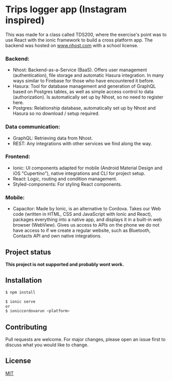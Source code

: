 # Trips logger app (Instagram inspired)

This was made for a class called TDS200, where the exercise's point was to
use React with the ionic framework to build a cross platform app.
The backend was hosted on www.nhost.com with a school license. 

### Backend:
* Nhost: Backend-as-a-Service (BaaS). Offers user management (authentication), file storage and automatic Hasura integration. In many ways similar to Firebase for those who have encountered it before.
* Hasura: Tool for database management and generation of GraphQL based on Postgres tables, as well as simple access control to data (authorization). Is automatically set up by Nhost, so no need to register here.
* Postgres: Relationship database, automatically set up by Nhost and Hasura so no download / setup required.

### Data communication:
* GraphQL: Retrieving data from Nhost.
* REST: Any integrations with other services we find along the way.

### Frontend:
* Ionic: UI components adapted for mobile (Android Material Design and iOS "Cupertino"), native integrations and CLI for project setup.
* React: Logic, routing and condition management.
* Styled-components: For styling React components.

### Mobile:
* Capacitor: Made by Ionic, is an alternative to Cordova. Takes our Web code (written in HTML, CSS and JavaScript with Ionic and React), packages everything into a native app, and displays it in a built-in web browser (WebView). Gives us access to APIs on the phone we do not have access to if we create a regular website, such as Bluetooth, Contacts API and own native integrations.

## Project status
<b>This project is not supported and probably wont work.</b>

## Installation
```bash
$ npm install 

$ ionic serve
or
$ ioniccordovarun <platform>
```

## Contributing
Pull requests are welcome. For major changes, please open an issue first to discuss what you would like to change.

## License
[MIT](https://choosealicense.com/licenses/mit/)


